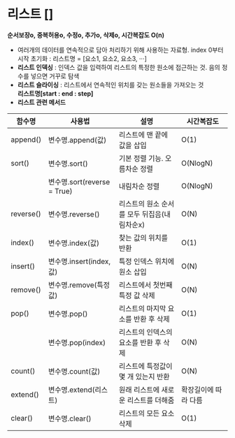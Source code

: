 # 리스트 []
**순서보장o, 중복허용o, 수정o, 추가o, 삭제o, 시간복잡도 O(n)**  
- 여러개의 데이터를 연속적으로 담아 처리하기 위해 사용하는 자료형. index 0부터 시작
초기화 : 리스트명 = [요소1, 요소2, 요소3, ···] 
- **리스트 인덱싱** : 인덱스 값을 입력하여 리스트의 특정한 원소에 접근하는 것. 음의 정수를 넣으면 거꾸로 탐색  
- **리스트 슬라이싱** : 리스트에서 연속적인 위치를 갖는 원소들을 가져오는 것  
**리스트명[start : end : step]**  
- **리스트 관련 메서드**  

| 함수명 | 사용법 | 설명 | 시간복잡도 |
| ----------- | ---- | ---- | ---- |
| append() | 변수명.append(값) | 리스트에 맨 끝에 값을 삽입 | O(1) | 
| sort() | 변수명.sort() | 기본 정렬 기능. 오름차순 정렬 | O(NlogN) | | apend() | 변수명.append(값) | 리스트에 맨 끝에 값을 삽입 | O(1) |
|  | 변수명.sort(reverse = True) | 내림차순 정렬 | O(NlogN)|
| reverse() | 변수명.reverse() | 리스트의 원소 순서를 모두 뒤집음(내림차순x) | O(N) |
| index() | 변수명.index(값) | 찾는 값의 위치를 반환 | O(1) |
| insert() | 변수명.insert(index, 값) | 특정 인덱스 위치에 원소 삽입 | O(N) |
| remove() | 변수명.remove(특정값) | 리스트에서 첫번째 특정 값 삭제 | O(N) |
| pop() | 변수명.pop() | 리스트의 마지막 요소를 반환 후 삭제 | O(1) |
|  | 변수명.pop(index) | 리스트의 인덱스의 요소를 반환 후 삭제 | O(N) |
| count() | 변수명.count(값) | 리스트에 특정값이 몇 개 있는지 반환 | O(N) |
| extend() | 변수명.extend(리스트) | 원래 리스트에 새로운 리스트를 더해줌 | 확장길이에 따라 다름 |
| clear() | 변수명.clear() | 리스트의 모든 요소 삭제 | O(1) |